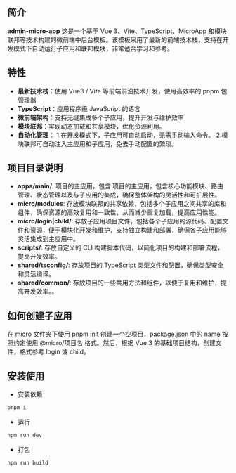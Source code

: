

## 简介

**admin-micro-app** 这是一个基于 Vue 3、Vite、TypeScript、MicroApp 和模块联邦等技术构建的微前端中后台模板。该模板采用了最新的前端技术栈，支持在开发模式下自动运行子应用和联邦模块，非常适合学习和参考。


## 特性

- **最新技术栈**：使用 Vue3 / Vite 等前端前沿技术开发，使用高效率的 pnpm 包管理器
- **TypeScript**：应用程序级 JavaScript 的语言
- **微前端架构**：支持无缝集成多个子应用，提升开发与维护效率
- **模块联邦**：实现动态加载和共享模块，优化资源利用。
- **自动化管理**：
  1.在开发模式下，子应用可自动启动，无需手动输入命令。
  2.模块联邦可自动注入主应用和子应用，免去手动配置的繁琐。


## 项目目录说明

- **apps/main/**: 项目的主应用，包含 项目的主应用，包含核心功能模块、路由管理、状态管理以及与子应用的集成，确保整体架构的灵活性和可扩展性。
- **micro/modules**: 存放模块联邦的共享依赖，包括多个子应用之间共享的库和组件，确保资源的高效复用和一致性，从而减少重复加载，提高应用性能。
- **micro/login|child/**: 存放子应用项目文件，包括各个子应用的源代码、配置文件和资源，便于模块化开发和维护，支持独立构建和部署，确保各子应用能够灵活集成到主应用中。
- **scripts/**: 存放自定义的 CLI 构建脚本代码，以简化项目的构建和部署流程，提高开发效率。
- **shared/tsconfig/**: 存放项目的 TypeScript 类型文件和配置，确保类型安全和灵活编译。
- **shared/common/**: 存放项目的一些共用方法和组件，以便于复用和维护，提高开发效率。。



## 如何创建子应用
在 micro 文件夹下使用 pnpm init 创建一个空项目，package.json 中的 name 按照约定使用 @micro/项目名 格式。然后，根据 Vue 3 的基础项目结构，创建文件，格式参考 login 或 child。






## 安装使用

- 安装依赖

```bash
pnpm i
```

- 运行

```bash
npm run dev
```

- 打包

```bash
npm run build
```
